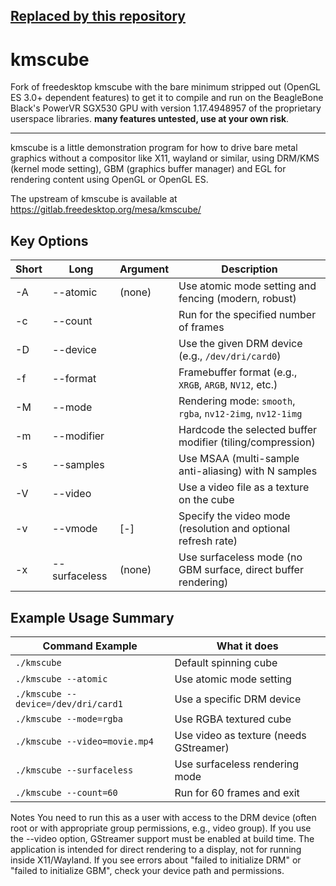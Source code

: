 ## [Replaced by this repository](https://github.com/robertkirkman/sm64ex-bbb-doc)

kmscube
=======
Fork of freedesktop kmscube with the bare minimum stripped out (OpenGL ES 3.0+ 
dependent features) to get it to compile and run on the BeagleBone Black's 
PowerVR SGX530 GPU with version 1.17.4948957 of the proprietary userspace libraries.
**many features untested, use at your own risk**.

---

kmscube is a little demonstration program for how to drive bare metal graphics
without a compositor like X11, wayland or similar, using DRM/KMS (kernel mode
setting), GBM (graphics buffer manager) and EGL for rendering content using
OpenGL or OpenGL ES.

The upstream of kmscube is available at https://gitlab.freedesktop.org/mesa/kmscube/

## Key Options

| Short | Long         | Argument         | Description                                                                 |
|-------|--------------|------------------|-----------------------------------------------------------------------------|
| -A    | --atomic     | (none)           | Use atomic mode setting and fencing (modern, robust)                         |
| -c    | --count      | <number>         | Run for the specified number of frames                                      |
| -D    | --device     | <device>         | Use the given DRM device (e.g., `/dev/dri/card0`)                           |
| -f    | --format     | <FOURCC>         | Framebuffer format (e.g., `XRGB`, `ARGB`, `NV12`, etc.)                     |
| -M    | --mode       | <mode>           | Rendering mode: `smooth`, `rgba`, `nv12-2img`, `nv12-1img`                  |
| -m    | --modifier   | <modifier>       | Hardcode the selected buffer modifier (tiling/compression)                  |
| -s    | --samples    | <N>              | Use MSAA (multi-sample anti-aliasing) with N samples                        |
| -V    | --video      | <file>           | Use a video file as a texture on the cube                                   |
| -v    | --vmode      | <mode>[-<freq>]  | Specify the video mode (resolution and optional refresh rate)               |
| -x    | --surfaceless| (none)           | Use surfaceless mode (no GBM surface, direct buffer rendering)              |

## Example Usage Summary

| Command Example                                 | What it does                                 |
|-------------------------------------------------|----------------------------------------------|
| `./kmscube`                                     | Default spinning cube                        |
| `./kmscube --atomic`                            | Use atomic mode setting                       |
| `./kmscube --device=/dev/dri/card1`             | Use a specific DRM device                    |
| `./kmscube --mode=rgba`                         | Use RGBA textured cube                       |
| `./kmscube --video=movie.mp4`                   | Use video as texture (needs GStreamer)       |
| `./kmscube --surfaceless`                       | Use surfaceless rendering mode               |
| `./kmscube --count=60`                          | Run for 60 frames and exit                   |

Notes
You need to run this as a user with access to the DRM device (often root or with appropriate group permissions, e.g., video group).
If you use the --video option, GStreamer support must be enabled at build time.
The application is intended for direct rendering to a display, not for running inside X11/Wayland.
If you see errors about "failed to initialize DRM" or "failed to initialize GBM", check your device path and permissions.